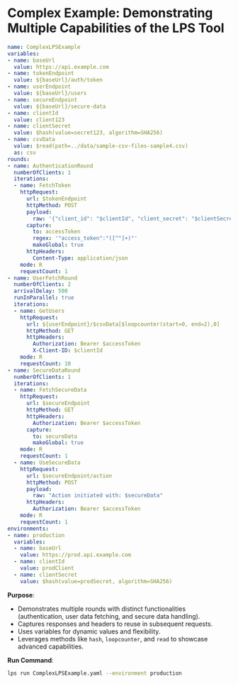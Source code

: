 
# Complex Example: Demonstrating Multiple Capabilities of the LPS Tool

```yaml
name: ComplexLPSExample
variables:
- name: baseUrl
  value: https://api.example.com
- name: tokenEndpoint
  value: ${baseUrl}/auth/token
- name: userEndpoint
  value: ${baseUrl}/users
- name: secureEndpoint
  value: ${baseUrl}/secure-data
- name: clientId
  value: client123
- name: clientSecret
  value: $hash(value=secret123, algorithm=SHA256)
- name: csvData
  value: $read(path=../data/sample-csv-files-sample4.csv)
  as: csv
rounds:
- name: AuthenticationRound
  numberOfClients: 1
  iterations:
  - name: FetchToken
    httpRequest:
      url: $tokenEndpoint
      httpMethod: POST
      payload:
        raw: '{"client_id": "$clientId", "client_secret": "$clientSecret"}'
      capture:
        to: accessToken
        regex: '"access_token":"([^"]+)"'
        makeGlobal: true
      httpHeaders:
        Content-Type: application/json
    mode: R
    requestCount: 1
- name: UserFetchRound
  numberOfClients: 2
  arrivalDelay: 500
  runInParallel: true
  iterations:
  - name: GetUsers
    httpRequest:
      url: ${userEndpoint}/$csvData[$loopcounter(start=0, end=2),0]
      httpMethod: GET
      httpHeaders:
        Authorization: Bearer $accessToken
        X-Client-ID: $clientId
    mode: R
    requestCount: 10
- name: SecureDataRound
  numberOfClients: 1
  iterations:
  - name: FetchSecureData
    httpRequest:
      url: $secureEndpoint
      httpMethod: GET
      httpHeaders:
        Authorization: Bearer $accessToken
      capture:
        to: secureData
        makeGlobal: true
    mode: R
    requestCount: 1
  - name: UseSecureData
    httpRequest:
      url: $secureEndpoint/action
      httpMethod: POST
      payload:
        raw: "Action initiated with: $secureData"
      httpHeaders:
        Authorization: Bearer $accessToken
    mode: R
    requestCount: 1
environments:
- name: production
  variables:
  - name: baseUrl
    value: https://prod.api.example.com
  - name: clientId
    value: prodClient
  - name: clientSecret
    value: $hash(value=prodSecret, algorithm=SHA256)
```

**Purpose**:
- Demonstrates multiple rounds with distinct functionalities (authentication, user data fetching, and secure data handling).
- Captures responses and headers to reuse in subsequent requests.
- Uses variables for dynamic values and flexibility.
- Leverages methods like `hash`, `loopcounter`, and `read` to showcase advanced capabilities.

**Run Command**:
```bash
lps run ComplexLPSExample.yaml --environment production
```
